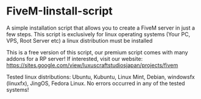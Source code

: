 # FiveM-Iinstall-script

A simple installation script that allows you to create a FiveM server in just a few steps. 
This script is exclusively for linux operating systems (Your PC, VPS, Root Server etc) a linux distribution must be installed 

This is a free version of this script, our premium script comes with many addons for a RP server! If interested, visit our website: 
https://sites.google.com/view/luxuscraftstudiosjapan/projects/fivem  

Tested linux distributions: 
Ubuntu, Kubuntu, Linux Mint, Debian, 
windowsfx (linuxfx), JingOS, Fedora Linux. 
No errors occurred in any of the tested systems!
